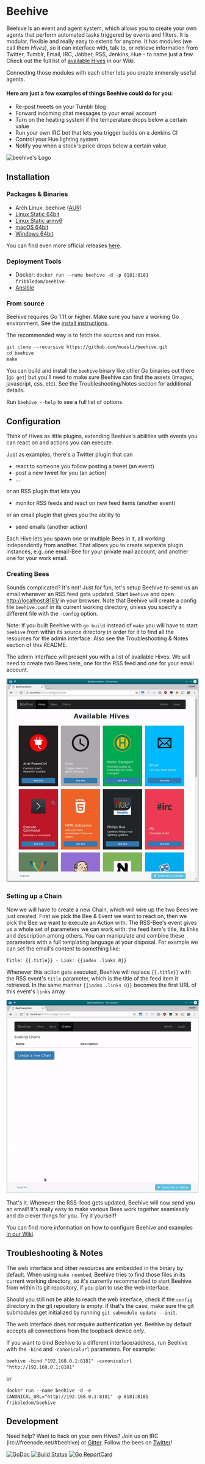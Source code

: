 Beehive
=======

Beehive is an event and agent system, which allows you to create your own
agents that perform automated tasks triggered by events and filters. It is
modular, flexible and really easy to extend for anyone. It has modules
(we call them *Hives*), so it can interface with, talk to, or retrieve
information from Twitter, Tumblr, Email, IRC, Jabber, RSS, Jenkins, Hue - to
name just a few. Check out the full list of [available Hives](https://github.com/muesli/beehive/wiki/Available-Hives)
in our Wiki.

Connecting those modules with each other lets you create immensly useful agents.

#### Here are just a few examples of things Beehive could do for you:
* Re-post tweets on your Tumblr blog
* Forward incoming chat messages to your email account
* Turn on the heating system if the temperature drops below a certain value
* Run your own IRC bot that lets you trigger builds on a Jenkins CI
* Control your Hue lighting system
* Notify you when a stock's price drops below a certain value

![beehive's Logo](/assets/logo_256.png?raw=true)

## Installation

### Packages & Binaries

- Arch Linux: beehive ([AUR](https://aur.archlinux.org/packages/beehive/))
- [Linux Static 64bit](https://github.com/muesli/beehive/releases/download/v0.4.0/beehive_0.4.0_Linux_x86_64.tar.gz)
- [Linux Static armv6](https://github.com/muesli/beehive/releases/download/v0.4.0/beehive_0.4.0_Linux_armv6.tar.gz)
- [macOS 64bit](https://github.com/muesli/beehive/releases/download/v0.4.0/beehive_0.4.0_Darwin_x86_64.tar.gz)
- [Windows 64bit](https://github.com/muesli/beehive/releases/download/v0.4.0/beehive_0.4.0_Windows_x86_64.tar.gz)

You can find even more official releases [here](https://github.com/muesli/beehive/releases).

### Deployment Tools
- Docker: `docker run --name beehive -d -p 8181:8181 fribbledom/beehive`
- [Ansible](https://github.com/morbidick/ansible-role-beehive)

### From source

Beehive requires Go 1.11 or higher. Make sure you have a working Go environment.
See the [install instructions](http://golang.org/doc/install.html).

The recommended way is to fetch the sources and run make.

    git clone --recursive https://github.com/muesli/beehive.git
    cd beehive
    make

You can build and install the `beehive` binary like other Go binaries out there (`go get`)
but you'll need to make sure Beehive can find the assets (images, javascript, css, etc).
See the Troubleshooting/Notes section for additional details.

Run `beehive --help` to see a full list of options.

## Configuration

Think of Hives as little plugins, extending Beehive's abilities with events you
can react on and actions you can execute.

Just as examples, there's a Twitter plugin that can
 - react to someone you follow posting a tweet (an event)
 - post a new tweet for you (an action)
 - ...

or an RSS plugin that lets you
 - monitor RSS feeds and react on new feed items (another event)

or an email plugin that gives you the ability to
 - send emails (another action)

Each Hive lets you spawn one or multiple Bees in it, all working independently
from another. That allows you to create separate plugin instances, e.g. one
email-Bee for your private mail account, and another one for your work email.

### Creating Bees

Sounds complicated? It's not! Just for fun, let's setup Beehive to send us an
email whenever an RSS feed gets updated. Start `beehive` and open <http://localhost:8181/>
in your browser. Note that Beehive will create a config file `beehive.conf`
in its current working directory, unless you specify a different file with the
`-config` option.

Note: If you built Beehive with `go build` instead of `make` you will have to
start `beehive` from within its source directory in order for it to find all the
resources for the admin interface. Also see the Troubleshooting & Notes section
of this README.

The admin interface will present you with a list of available Hives. We will
need to create two Bees here, one for the RSS feed and one for your email
account.

![New Bees](https://github.com/muesli/beehive-docs/raw/master/screencaps/new_bees.gif)

### Setting up a Chain

Now we will have to create a new Chain, which will wire up the two Bees we just
created. First we pick the Bee & Event we want to react on, then we pick the
Bee we want to execute an Action with. The RSS-Bee's event gives us a whole set
of parameters we can work with: the feed item's title, its links and
description among others. You can manipulate and combine these parameters with
a full templating language at your disposal. For example we can set the email's
content to something like:

```
Title: {{.title}} - Link: {{index .links 0}}
```

Whenever this action gets executed, Beehive will replace `{{.title}}` with
the RSS event's `title` parameter, which is the title of the feed item it
retrieved. In the same manner `{{index .links 0}}` becomes the first URL of
this event's `links` array.

![New Chain](https://github.com/muesli/beehive-docs/raw/master/screencaps/new_chain.gif)

That's it. Whenever the RSS-feed gets updated, Beehive will now send you an
email! It's really easy to make various Bees work together seamlessly and do
clever things for you. Try it yourself!

You can find more information on how to configure Beehive and examples
[in our Wiki](https://github.com/muesli/beehive/wiki/Configuration).

## Troubleshooting & Notes

The web interface and other resources are embedded in the binary by default.
When using `make noembed`, Beehive tries to find those files
in its current working directory, so it's currently recommended to start Beehive
from within its git repository, if you plan to use the web interface.

Should you still not be able to reach the web interface, check if the `config`
directory in the git repository is empty. If that's the case, make sure the
git submodules get initialized by running `git submodule update --init`.

The web interface does *not* require authentication yet. Beehive by default
accepts all connections from the loopback device *only*.

If you want to bind Beehive to a different interface/address, run Beehive with
the `-bind` and `-canonicalurl` parameters. For example:

    beehive -bind "192.168.0.1:8181" -canonicalurl "http://192.168.0.1:8181"

or

    docker run --name beehive -d -e CANONICAL_URL="http://192.168.0.1:8181" -p 8181:8181 fribbledom/beehive

## Development

Need help? Want to hack on your own Hives? Join us on IRC (irc://freenode.net/#beehive) or [Gitter](https://gitter.im/the_beehive/Lobby).
Follow the bees on [Twitter](https://twitter.com/beehive_app)!

[![GoDoc](https://godoc.org/github.com/golang/gddo?status.svg)](https://godoc.org/github.com/muesli/beehive)
[![Build Status](https://travis-ci.org/muesli/beehive.svg?branch=master)](https://travis-ci.org/muesli/beehive)
[![Go ReportCard](http://goreportcard.com/badge/muesli/beehive)](http://goreportcard.com/report/muesli/beehive)
